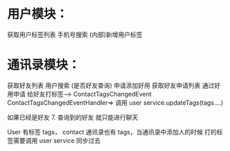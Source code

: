 # 用户模块：

获取用户标签列表
手机号搜索
(内部)新增用户标签

# 通讯录模块：

获取好友列表
用户搜索 (是否好友查询)
申请添加好用
获取好友申请列表
通过好用申请
给好友打标签--> ContactTagsChangedEvent
ContactTagsChangedEventHandler=> 调用 user service.updateTags(tags....)

如果已经是好友 7. 查询到的好友 就只能进行聊天

User 有标签 tags， contact 通讯录也有 tags，当通讯录中添加人的时候 打的标签需要调用 user service 同步过去
